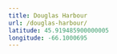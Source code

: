 ```yaml
---
title: Douglas Harbour
url: /douglas-harbour/
latitude: 45.919485900000005
longitude: -66.1000695
---
```

